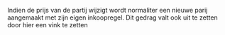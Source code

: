 Indien de prijs van de partij wijzigt wordt normaliter een nieuwe parij aangemaakt met zijn eigen inkoopregel. Dit gedrag valt ook uit te zetten door hier een vink te zetten
